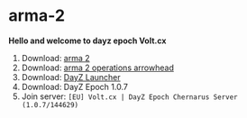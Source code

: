 # arma-2





**Hello and welcome to dayz epoch Volt.cx**

1.  Download: [arma 2](https://store.steampowered.com/app/33900/Arma_2/)
2.  Download: [arma 2 operations arrowhead](https://store.steampowered.com/app/33930/Arma_2_Operation_Arrowhead/)
3.  Download: [DayZ Launcher](https://dayzlauncher.com/)
4.  Download: DayZ Epoch 1.0.7
5.  Join server: `[EU] Volt.cx | DayZ Epoch Chernarus Server (1.0.7/144629)`
